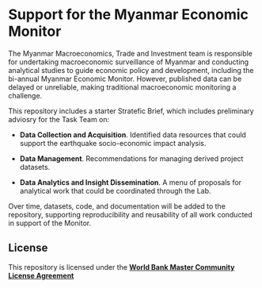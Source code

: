 # Support for the Myanmar Economic Monitor

The Myanmar Macroeconomics, Trade and Investment team is responsible for undertaking macroeconomic surveillance of Myanmar and conducting analytical studies to guide economic policy and development, including the bi-annual Myanmar Economic Monitor. However, published data can be delayed or unreliable, making traditional macroeconomic monitoring a challenge.  

This repository includes a starter Stratefic Brief, which includes preliminary adviosry for the Task Team on:

- **Data Collection and Acquisition**. Identified data resources that could support the earthquake socio-economic impact analysis.

- **Data Management**. Recommendations for managing derived project datasets.

- **Data Analytics and Insight Dissemination**. A menu of proposals for analytical work that could be coordinated through the Lab.

Over time, datasets, code, and documentation will be added to the repository, supporting reproducibility and reusability of all work conducted in support of the Monitor. 

## License

This repository is licensed under the [**World Bank Master Community License Agreement**](https://github.com/datapartnership/myanmar_economic_monitor/blob/487de32429b5bf737f07a726247652899fa45258/LICENSE.md)
